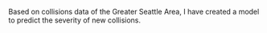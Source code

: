 Based on collisions data of the Greater Seattle Area, I have created a model to predict the severity of new collisions.
